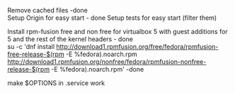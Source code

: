 Remove cached files -done  
Setup Origin for easy start - done
Setup tests for easy start (filter them)

Install rpm-fusion free and non free for virtualbox 5 with guest additions for 5 and the rest of the kernel headers  - done  
su -c 'dnf install http://download1.rpmfusion.org/free/fedora/rpmfusion-free-release-$(rpm -E %fedora).noarch.rpm http://download1.rpmfusion.org/nonfree/fedora/rpmfusion-nonfree-release-$(rpm -E %fedora).noarch.rpm'   -done  


make $OPTIONS in .service work  
